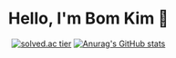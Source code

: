 <div align=center><h1> Hello, I'm Bom Kim 🌱 </h1></div>

<div align="center">

[![solved.ac tier](http://mazassumnida.wtf/api/v2/generate_badge?boj=zxx0313)](https://solved.ac/zxx0313)
[![Anurag's GitHub stats](https://github-readme-stats.vercel.app/api?username=b0m313&show_icons=true&theme=vue-dark&count_private=true)](https://github.com/b0m313/github-readme-stats)

</div>

 
